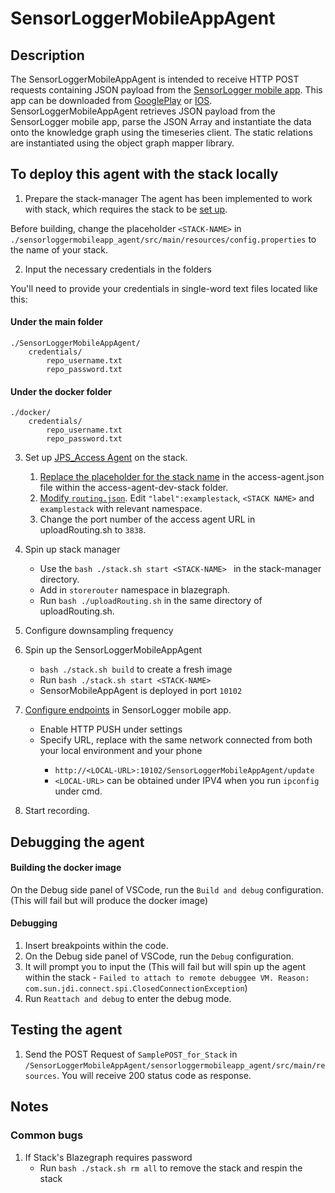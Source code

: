 # SensorLoggerMobileAppAgent
## Description
The SensorLoggerMobileAppAgent is intended to receive HTTP POST requests containing JSON payload from the [SensorLogger mobile app](https://github.com/tszheichoi/awesome-sensor-logger). This app can be downloaded from [GooglePlay](https://play.google.com/store/apps/details?id=com.kelvin.sensorapp&hl=en&gl=US) or [IOS](https://play.google.com/store/apps/details?id=com.kelvin.sensorapp&hl=en&gl=US). SensorLoggerMobileAppAgent retrieves JSON payload from the SensorLogger mobile app, parse the JSON Array and instantiate the data onto the knowledge graph using the timeseries client. The static relations are instantiated using the object graph mapper library.

## To deploy this agent with the stack locally
1) Prepare the stack-manager
The agent has been implemented to work with stack, which requires the stack to be [set up](https://github.com/cambridge-cares/TheWorldAvatar/tree/main/Deploy/stacks/dynamic/stack-manager).

Before building, change the placeholder `<STACK-NAME>` in `./sensorloggermobileapp_agent/src/main/resources/config.properties` to the name of your stack.

2) Input the necessary credentials in the folders

You'll need to provide  your credentials in single-word text files located like this:
#### Under the main folder
```
./SensorLoggerMobileAppAgent/
    credentials/
        repo_username.txt
        repo_password.txt
```

#### Under the docker folder
```
./docker/
    credentials/
        repo_username.txt
        repo_password.txt
```

3) Set up [JPS_Access Agent](https://github.com/cambridge-cares/TheWorldAvatar/tree/main/JPS_ACCESS_AGENT) on the stack. 
   1) [Replace the placeholder for the stack name](https://github.com/cambridge-cares/TheWorldAvatar/tree/main/JPS_ACCESS_AGENT#Spinning-up-the-Access-Agent-as-part-of-a-stack)  in the access-agent.json file within the access-agent-dev-stack folder.
   2) [Modify `routing.json`](https://github.com/cambridge-cares/TheWorldAvatar/tree/main/JPS_ACCESS_AGENT#Uploading-routing-information). Edit `"label":examplestack`, `<STACK NAME>` and `examplestack` with relevant namespace. 
   3) Change the port number of the access agent URL in uploadRouting.sh to `3838`.

4) Spin up stack manager
   - Use the `bash ./stack.sh start <STACK-NAME> ` in the stack-manager directory.
   - Add in `storerouter` namespace in blazegraph.
   - Run `bash ./uploadRouting.sh` in the same directory of uploadRouting.sh. 
   
5) Configure downsampling frequency

6) Spin up the SensorLoggerMobileAppAgent
    - `bash ./stack.sh build` to create a fresh image
    - Run `bash ./stack.sh start <STACK-NAME>`
    - SensorMobileAppAgent is deployed in port `10102`

7) [Configure endpoints](https://github.com/tszheichoi/awesome-sensor-logger#Live-Data-Streaming) in SensorLogger mobile app. 
   - Enable HTTP PUSH under settings
   - Specify URL, replace <LOCAL-URL> with the same network connected from both your local environment and your phone
     - `http://<LOCAL-URL>:10102/SensorLoggerMobileAppAgent/update`
     - `<LOCAL-URL>` can be obtained under IPV4 when you run `ipconfig` under cmd.
8) Start recording.


## Debugging the agent
#### Building the docker image 
On the Debug side panel of VSCode, run the `Build and debug` configuration. (This will fail but will produce the docker image)

#### Debugging
1) Insert breakpoints within the code.
2) On the Debug side panel of VSCode, run the `Debug` configuration.
3) It will prompt you to input the <STACK-NAME> (This will fail but will spin up the agent within the stack - `Failed to attach to remote debuggee VM. Reason: com.sun.jdi.connect.spi.ClosedConnectionException`)
4) Run `Reattach and debug` to enter the debug mode. 

## Testing the agent
1) Send the POST Request of `SamplePOST_for_Stack` in `/SensorLoggerMobileAppAgent/sensorloggermobileapp_agent/src/main/resources`. You will receive 200 status code as response.

## Notes
### Common bugs
1) If Stack's Blazegraph requires password
   - Run `bash ./stack.sh rm all` to remove the stack and respin the stack 